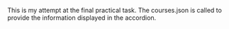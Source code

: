 This is my attempt at the final practical task. The courses.json is called to provide the information displayed in the accordion.
